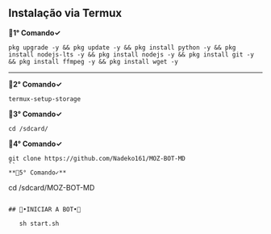 ## Instalação via Termux
**💮1° Comando✓**
```
pkg upgrade -y && pkg update -y && pkg install python -y && pkg install nodejs-lts -y && pkg install nodejs -y && pkg install git -y && pkg install ffmpeg -y && pkg install wget -y
```
---------------------------

**💮2° Comando✓**
```
termux-setup-storage
```
**💮3° Comando✓**
```
cd /sdcard/
```
**💮4° Comando✓**
```
git clone https://github.com/Nadeko161/MOZ-BOT-MD
`` 
**💮5° Comando✓**
```
cd /sdcard/MOZ-BOT-MD
```

## 🦄•INICIAR A BOT•🦄 
```
       sh start.sh
```
